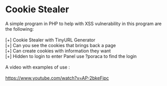 Cookie Stealer
==============

A simple program in PHP to help with XSS vulnerability in this program are the following:<br>
<br>
[+] Cookie Stealer with TinyURL Generator<br>
[+] Can you see the cookies that brings back a page<br>
[+] Can create cookies with information they want<br>
[+] Hidden to login to enter Panel use ?poraca to find the login<br>
<br>
A video with examples of use : <br>
<br>
https://www.youtube.com/watch?v=AP-2bkeFjpc<br>
